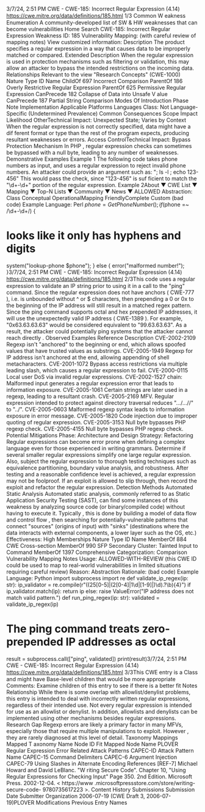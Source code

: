 3/7/24, 2:51 PM CWE - CWE-185: Incorrect Regular Expression (4.14)
https://cwe.mitre.org/data/deﬁnitions/185.html 1/3
Common W eakness Enumeration
A community-developed list of SW & HW weaknesses that can become
vulnerabilities
Home Search
CWE-185: Incorrect Regular Expression
Weakness ID: 185
Vulnerability Mapping: (with careful review of mapping notes)
View customized information:
 Description
The product specifies a regular expression in a way that causes data to be improperly matched or compared.
 Extended Description
When the regular expression is used in protection mechanisms such as filtering or validation, this may allow an attacker to bypass the
intended restrictions on the incoming data.
 Relationships
 Relevant to the view "Research Concepts" (CWE-1000)
Nature Type ID Name
ChildOf 697 Incorrect Comparison
ParentOf 186 Overly Restrictive Regular Expression
ParentOf 625 Permissive Regular Expression
CanPrecede 182 Collapse of Data into Unsafe V alue
CanPrecede 187 Partial String Comparison
 Modes Of Introduction
Phase Note
Implementation
 Applicable Platforms
Languages
Class: Not Language-Specific (Undetermined Prevalence)
 Common Consequences
Scope Impact Likelihood
OtherTechnical Impact: Unexpected State; Varies by Context
When the regular expression is not correctly specified, data might have a dif ferent format or type
than the rest of the program expects, producing resultant weaknesses or errors.
Access ControlTechnical Impact: Bypass Protection Mechanism
In PHP , regular expression checks can sometimes be bypassed with a null byte, leading to any
number of weaknesses.
 Demonstrative Examples
Example 1
The following code takes phone numbers as input, and uses a regular expression to reject invalid phone numbers.
An attacker could provide an argument such as: "; ls -l ; echo 123-456" This would pass the check, since "123-456" is suf ficient to
match the "\d+-\d+" portion of the regular expression.
Example 2About ▼ CWE List ▼ Mapping ▼ Top-N Lists ▼ Community ▼ News ▼
ALLOWED
Abstraction: Class
Conceptual OperationalMapping
FriendlyComplete Custom
(bad code) Example Language: Perl 
$phone = GetPhoneNumber();
if ($phone =~ /\d+-\d+/) {
# looks like it only has hyphens and digits
system("lookup-phone $phone");
}
else {
error("malformed number!");
}3/7/24, 2:51 PM CWE - CWE-185: Incorrect Regular Expression (4.14)
https://cwe.mitre.org/data/deﬁnitions/185.html 2/3This code uses a regular expression to validate an IP string prior to using it in a call to the "ping" command.
Since the regular expression does not have anchors ( CWE-777 ), i.e. is unbounded without ^ or $ characters, then prepending a 0 or
0x to the beginning of the IP address will still result in a matched regex pattern. Since the ping command supports octal and hex
prepended IP addresses, it will use the unexpectedly valid IP address ( CWE-1389 ). For example, "0x63.63.63.63" would be
considered equivalent to "99.63.63.63". As a result, the attacker could potentially ping systems that the attacker cannot reach directly .
 Observed Examples
Reference Description
CVE-2002-2109 Regexp isn't "anchored" to the beginning or end, which allows spoofed values that have trusted values
as substrings.
CVE-2005-1949 Regexp for IP address isn't anchored at the end, allowing appending of shell metacharacters.
CVE-2001-1072 Bypass access restrictions via multiple leading slash, which causes a regular expression to fail.
CVE-2000-0115 Local user DoS via invalid regular expressions.
CVE-2002-1527 chain: Malformed input generates a regular expression error that leads to information exposure.
CVE-2005-1061 Certain strings are later used in a regexp, leading to a resultant crash.
CVE-2005-2169 MFV. Regular expression intended to protect against directory traversal reduces ".../...//" to "../".
CVE-2005-0603 Malformed regexp syntax leads to information exposure in error message.
CVE-2005-1820 Code injection due to improper quoting of regular expression.
CVE-2005-3153 Null byte bypasses PHP regexp check.
CVE-2005-4155 Null byte bypasses PHP regexp check.
 Potential Mitigations
Phase: Architecture and Design
Strategy: Refactoring
Regular expressions can become error prone when defining a complex language even for those experienced in writing
grammars. Determine if several smaller regular expressions simplify one large regular expression. Also, subject the regular
expression to thorough testing techniques such as equivalence partitioning, boundary value analysis, and robustness. After
testing and a reasonable confidence level is achieved, a regular expression may not be foolproof. If an exploit is allowed to slip
through, then record the exploit and refactor the regular expression.
 Detection Methods
Automated Static Analysis
Automated static analysis, commonly referred to as Static Application Security Testing (SAST), can find some instances of this
weakness by analyzing source code (or binary/compiled code) without having to execute it. Typically , this is done by building a
model of data flow and control flow , then searching for potentially-vulnerable patterns that connect "sources" (origins of input)
with "sinks" (destinations where the data interacts with external components, a lower layer such as the OS, etc.)
Effectiveness: High
 Memberships
Nature Type ID Name
MemberOf 884 CWE Cross-section
MemberOf 990 SFP Secondary Cluster: Tainted Input to Command
MemberOf 1397 Comprehensive Categorization: Comparison
 Vulnerability Mapping Notes
Usage: ALLOWED-WITH-REVIEW
(this CWE ID could be used to map to real-world vulnerabilities in limited situations requiring careful review)
Reason: Abstraction
Rationale:
(bad code) Example Language: Python 
import subprocess
import re
def validate\_ip\_regex(ip: str):
ip\_validator = re.compile(r"((25[0-5]|(2[0-4]|1\d|[1-9]|)\d)\.?\b){4}")
if ip\_validator.match(ip):
return ip
else:
raise ValueError("IP address does not match valid pattern.")
def run\_ping\_regex(ip: str):
validated = validate\_ip\_regex(ip)
# The ping command treats zero-prepended IP addresses as octal
result = subprocess.call(["ping", validated])
print(result)3/7/24, 2:51 PM CWE - CWE-185: Incorrect Regular Expression (4.14)
https://cwe.mitre.org/data/deﬁnitions/185.html 3/3This CWE entry is a Class and might have Base-level children that would be more appropriate
Comments:
Examine children of this entry to see if there is a better fit
 Notes
Relationship
While there is some overlap with allowlist/denylist problems, this entry is intended to deal with incorrectly written regular
expressions, regardless of their intended use. Not every regular expression is intended for use as an allowlist or denylist. In addition,
allowlists and denylists can be implemented using other mechanisms besides regular expressions.
Research Gap
Regexp errors are likely a primary factor in many MFVs, especially those that require multiple manipulations to exploit. However ,
they are rarely diagnosed at this level of detail.
 Taxonomy Mappings
Mapped T axonomy Name Node ID Fit Mapped Node Name
PLOVER Regular Expression Error
 Related Attack Patterns
CAPEC-ID Attack Pattern Name
CAPEC-15 Command Delimiters
CAPEC-6 Argument Injection
CAPEC-79 Using Slashes in Alternate Encoding
 References
[REF-7] Michael Howard and David LeBlanc. "W riting Secure Code". Chapter 10, "Using Regular Expressions for Checking Input"
Page 350. 2nd Edition. Microsoft Press. 2002-12-04. < https://www .microsoftpressstore.com/store/writing-secure-code-
9780735617223 >.
 Content History
 Submissions
Submission Date Submitter Organization
2006-07-19
(CWE Draft 3, 2006-07-19)PLOVER
 Modifications
 Previous Entry Names